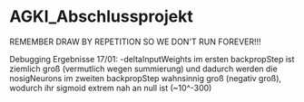 # AGKI_Abschlussprojekt


REMEMBER DRAW BY REPETITION SO WE DON'T RUN FOREVER!!!


Debugging Ergebnisse 17/01:
-deltaInputWeights im ersten backpropStep ist ziemlich groß (vermutlich wegen summierung) und dadurch werden die nosigNeurons im zweiten backpropStep wahnsinnig groß (negativ groß), wodurch ihr sigmoid extrem nah an null ist (~10^-300)
